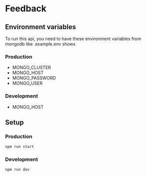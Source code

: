 # Feedback

## Environment variables
To run this api, you need to have these environment variables from mongodb like .example.env shows

### Production
* MONGO_CLUSTER
* MONGO_HOST
* MONGO_PASSWORD 
* MONGO_USER

### Development
* MONGO_HOST

## Setup

### Production
```bash
npm run start
```
### Development
```bash
npm run dev
```
